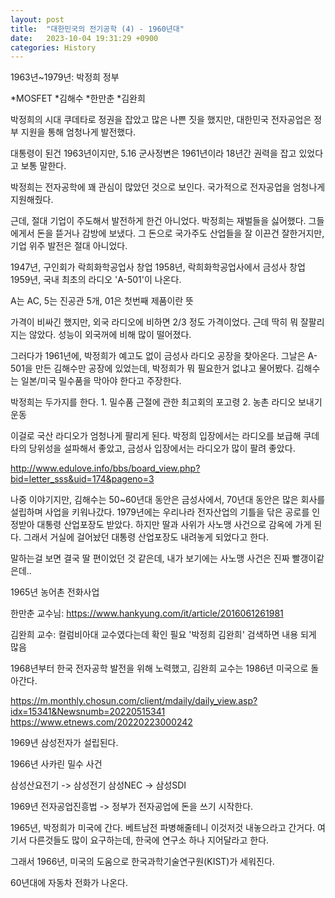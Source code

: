 ```yaml
---
layout: post
title:  "대한민국의 전기공학 (4) - 1960년대"
date:   2023-10-04 19:31:29 +0900
categories: History
---
```


1963년~1979년: 박정희 정부

*MOSFET
*김해수
*한만춘
*김완희


박정희의 시대
쿠데타로 정권을 잡았고 많은 나쁜 짓을 했지만,
대한민국 전자공업은 정부 지원을 통해 엄청나게 발전했다.

대통령이 된건 1963년이지만, 5.16 군사정변은 1961년이라 18년간 권력을 잡고 있었다고 보통 말한다.

박정희는 전자공학에 꽤 관심이 많았던 것으로 보인다. 국가적으로 전자공업을 엄청나게 지원해줬다.

근데, 절대 기업이 주도해서 발전하게 한건 아니었다.
박정희는 재벌들을 싫어했다. 그들에게서 돈을 뜯거나 감방에 보냈다.
그 돈으로 국가주도 산업들을 잘 이끈건 잘한거지만, 기업 위주 발전은 절대 아니었다.


1947년, 구인회가 락희화학공업사 창업
1958년, 락희화학공업사에서 금성사 창업
1959년, 국내 최초의 라디오 'A-501'이 나온다.

A는 AC, 5는 진공관 5개, 01은 첫번째 제품이란 뜻

가격이 비싸긴 했지만, 외국 라디오에 비하면 2/3 정도 가격이었다.
근데 딱히 뭐 잘팔리지는 않았다. 성능이 외국꺼에 비해 많이 떨어졌다.

그러다가 1961년에, 박정희가 예고도 없이 금성사 라디오 공장을 찾아온다.
그날은 A-501을 만든 김해수만 공장에 있었는데, 박정희가 뭐 필요한거 없냐고 물어봤다.
김해수는 일본/미국 밀수품을 막아야 한다고 주장한다.

박정희는 두가지를 한다.
1\. 밀수품 근절에 관한 최고회의 포고령
2\. 농촌 라디오 보내기 운동

이걸로 국산 라디오가 엄청나게 팔리게 된다.
박정희 입장에서는 라디오를 보급해 쿠데타의 당위성을 설파해서 좋았고,
금성사 입장에서는 라디오가 많이 팔려 좋았다.

http://www.edulove.info/bbs/board_view.php?bid=letter_sss&uid=174&pageno=3

나중 이야기지만, 김해수는 50~60년대 동안은 금성사에서, 70년대 동안은 많은 회사를 설립하며 사업을 키워나갔다.
1979년에는 우리나라 전자산업의 기틀을 닦은 공로를 인정받아 대통령 산업포장도 받았다.
하지만 딸과 사위가 사노맹 사건으로 감옥에 가게 된다.
그래서 거실에 걸어놨던 대통령 산업포장도 내려놓게 되었다고 한다.

말하는걸 보면 결국 딸 편이었던 것 같은데, 내가 보기에는 사노맹 사건은 진짜 빨갱이같은데..





1965년 농어촌 전화사업

한만춘 교수님:
https://www.hankyung.com/it/article/2016061261981

김완희 교수:
컬럼비아대 교수였다는데 확인 필요
'박정희 김완희' 검색하면 내용 되게 많음

1968년부터 한국 전자공학 발전을 위해 노력했고,
김완희 교수는 1986년 미국으로 돌아간다.

https://m.monthly.chosun.com/client/mdaily/daily_view.asp?idx=15341&Newsnumb=20220515341
https://www.etnews.com/20220223000242


1969년 삼성전자가 설립된다.

1966년 사카린 밀수 사건

삼성산요전기 -> 삼성전기
삼성NEC -> 삼성SDI

1969년 전자공업진흥법 -> 정부가 전자공업에 돈을 쓰기 시작한다.

1965년, 박정희가 미국에 간다.
베트남전 파병해줄테니 이것저것 내놓으라고 간거다.
여기서 다른것들도 많이 요구하는데, 한국에 연구소 하나 지어달라고 한다.

그래서 1966년, 미국의 도움으로 한국과학기술연구원(KIST)가 세워진다.

60년대에 자동차 전화가 나온다.
